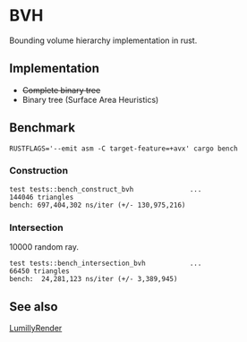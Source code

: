 # BVH

Bounding volume hierarchy implementation in rust.

## Implementation

- ~~Complete binary tree~~
- Binary tree (Surface Area Heuristics)

## Benchmark

```
RUSTFLAGS='--emit asm -C target-feature=+avx' cargo bench
```

### Construction

```
test tests::bench_construct_bvh              ...
144046 triangles
bench: 697,404,302 ns/iter (+/- 130,975,216)
```

### Intersection

10000 random ray.

```
test tests::bench_intersection_bvh           ...
66450 triangles
bench:  24,281,123 ns/iter (+/- 3,389,945)
```

## See also

[LumillyRender](https://github.com/pnlybubbles/LumillyRender)
